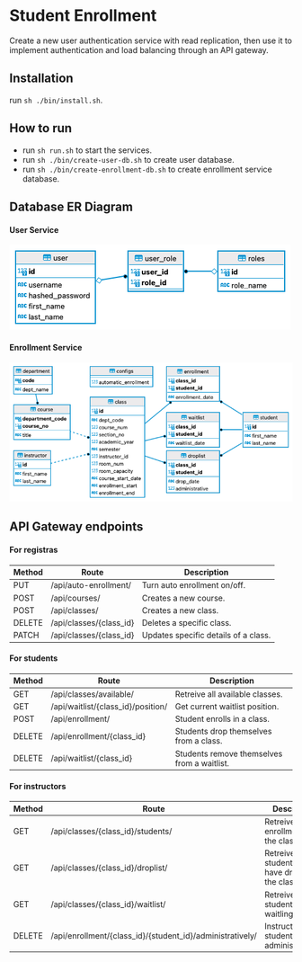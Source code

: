 # Student Enrollment
Create a new user authentication service with read replication, then use it to implement authentication and load balancing through an API gateway.

## Installation
run `sh ./bin/install.sh`.

## How to run
- run `sh run.sh` to start the services.
- run `sh ./bin/create-user-db.sh` to create user database.
- run `sh ./bin/create-enrollment-db.sh` to create enrollment service database.

## Database ER Diagram
#### User Service
<img src="https://github.com/NLTN/Assets/blob/main/StudentEnrollment/UserERDiagram.png?raw=true">

#### Enrollment Service
<img src="https://github.com/NLTN/Assets/blob/main/StudentEnrollment/EnrollmentERDiagram.png?raw=true">

## API Gateway endpoints

#### For registras
| Method | Route                    | Description                               |
|--------|--------------------------|-------------------------------------------|
|PUT     | /api/auto-enrollment/    | Turn auto enrollment on/off.              |
|POST    | /api/courses/            | Creates a new course.                     |
|POST    | /api/classes/            | Creates a new class.                      |
|DELETE  | /api/classes/{class_id}  | Deletes a specific class.                 |
|PATCH   | /api/classes/{class_id}  | Updates specific details of a class.      |


#### For students
| Method | Route                                | Description                                |
|--------|--------------------------------------|--------------------------------------------|
|GET     | /api/classes/available/              | Retreive all available classes.            |
|GET     | /api/waitlist/{class_id}/position/   | Get current waitlist position.             |
|POST    | /api/enrollment/                     | Student enrolls in a class.                |
|DELETE  | /api/enrollment/{class_id}           | Students drop themselves from a class.     |
|DELETE  | /api/waitlist/{class_id}             | Students remove themselves from a waitlist.|

#### For instructors
| Method | Route                                | Description                               |
|--------|--------------------------------------|-------------------------------------------|
|GET     | /api/classes/{class_id}/students/    | Retreive current enrollment for the classes.  |
|GET     | /api/classes/{class_id}/droplist/    | Retreive students who have dropped the class  |
|GET     | /api/classes/{class_id}/waitlist/    | Retreive students in the waitling list        |
|DELETE  | /api/enrollment/{class_id}/{student_id}/administratively/   | Instructors drop students administratively. |
